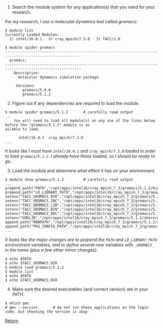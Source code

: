 1) Search the module system for any application(s) that you need for your research.

*For my research, I use a molecular dynamics tool called gromacs*:
```
$ module list
Currently Loaded Modules:
  1) intel/16.0.1   2) cray_mpich/7.3.0   3) TACC/1.0
 
$ module spider gromacs
---------------------------------------------------------------------------------------------------------
  gromacs:
---------------------------------------------------------------------------------------------------------
    Description:
      molecular dynamics simulation package
 
     Versions:
        gromacs/5.0.6
        gromacs/5.1.2
```


2) Figure out if any dependencies are required to load the module.
```
$ module spider gromacs/5.1.2       # carefully read output
...
    You will need to load all module(s) on any one of the lines below before the "gromacs/5.1.2" module is av
ailable to load.
 
      intel/16.0.1  cray_mpich/7.3.0
...
```

*It looks like I must have `intel/16.0.1` and `cray_mpich/7.3.0` loaded in order to load `gromacs/5.1.2`. I already have those loaded, so I should be ready to go.*


3) Load the module and determine what effect it has on your environment.
```
$ module show gromacs/5.1.2         # carefully read output
...
prepend_path("PATH","/opt/apps/intel16/cray_mpich_7_3/gromacs/5.1.2/bin")
prepend_path("LD_LIBRARY_PATH","/opt/apps/intel16/cray_mpich_7_3/gromacs/5.1.2/lib64")
setenv("TACC_GROMACS_DIR","/opt/apps/intel16/cray_mpich_7_3/gromacs/5.1.2")
setenv("TACC_GROMACS_INC","/opt/apps/intel16/cray_mpich_7_3/gromacs/5.1.2/include")
setenv("TACC_GROMACS_LIB","/opt/apps/intel16/cray_mpich_7_3/gromacs/5.1.2/lib64")
setenv("TACC_GROMACS_BIN","/opt/apps/intel16/cray_mpich_7_3/gromacs/5.1.2/bin")
setenv("TACC_GROMACS_DOC","/opt/apps/intel16/cray_mpich_7_3/gromacs/5.1.2/share")
setenv("GMXLIB","/opt/apps/intel16/cray_mpich_7_3/gromacs/5.1.2/share/gromacs/top")
append_path("MANPATH","/opt/apps/intel16/cray_mpich_7_3/gromacs/5.1.2/share/man")
append_path("PKG_CONFIG_PATH","/opt/apps/intel16/cray_mpich_7_3/gromacs/5.1.2/lib/pkgconfig")
...
```

*It looks like the major changes are to prepend the `PATH` and `LD_LIBRARY_PATH` environment variables, and to define several new variables with `_GROMACS_` in the name (plus a few other minor changes).*

```
$ echo $PATH
$ echo $TACC_GROMACS_DIR
$ module load gromacs/5.1.2
$ module list
$ echo $PATH
$ echo $TACC_GROMACS_DIR
```


4) Make sure the desired executables (and correct version) are in your PATH.
```
$ which gmx
# gmx --version       # do not run these applications on the login node, but checking the version is okay
```


[Return](intro_to_hpc_03.md)

